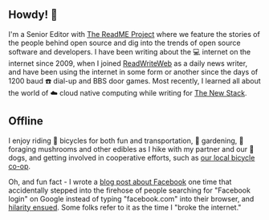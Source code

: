 ## Howdy! 👋 

I'm a Senior Editor with [The ReadME Project](https://github.com/readme) where we feature the stories of the people behind open source and dig into the trends of open source software and developers. I have been writing about the 💻 internet on the internet since 2009, when I joined [ReadWriteWeb](https://readwrite.com/author/mike-melanson/) as a daily news writer, and have been using the internet in some form or another since the days of 1200 baud ☎️ dial-up and BBS door games. Most recently, I learned all about the world of ☁️ cloud native computing while writing for [The New Stack](https://thenewstack.io/author/mike-melanson/).

## Offline
I enjoy riding 🚴 bicycles for both fun and transportation, 🍅 gardening, 🍄 foraging mushrooms and other edibles as I hike with my partner and our 🐶 dogs, and getting involved in cooperative efforts, such as [our local bicycle co-op](http://bsbc.co). 

Oh, and fun fact - I wrote a [blog post about Facebook](https://readwrite.com/facebook_wants_to_be_your_one_true_login/) one time that accidentally stepped into the firehose of people searching for "Facebook login" on Google instead of typing "facebook.com" into their browser, and [hilarity ensued](https://knowyourmeme.com/memes/i-want-the-old-facebook-back). Some folks refer to it as the time I "broke the internet."
